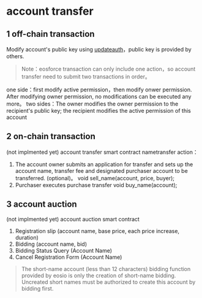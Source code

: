 # account transfer

## 1 off-chain transaction

Modify account's public key using [updateauth](en-us/contract/eosio.bios/updateauth.md)，public key is provided by others.

> Note：eosforce transaction can only include one action，so account transfer need to submit two transactions in order。

one side：first modify active permission，then modify onwer permission. After modifying owner permission, no modifications can be executed any more。
two sides：The owner modifies the owner permission to the recipient's public key; the recipient modifies the active permission of this account



## 2 on-chain transaction

(not implmented yet)
account transfer smart contract nametransfer
action：
1. The account owner submits an application for transfer and sets up the account name, transfer fee and designated purchaser account to be transferred.
(optional)。
void sell_name(account, price, buyer);
2. Purchaser executes purchase transfer
void buy_name(account);


## 3 account auction

(not implmented yet)
account auction smart contract
1. Registration slip (account name, base price, each price increase, duration)
2. Bidding (account name, bid)
3. Bidding Status Query (Account Name)
4. Cancel Registration Form (Account Name)


> The short-name account (less than 12 characters) bidding function provided by eosio is only the creation of short-name bidding. Uncreated short names must be authorized to create this account by bidding first.